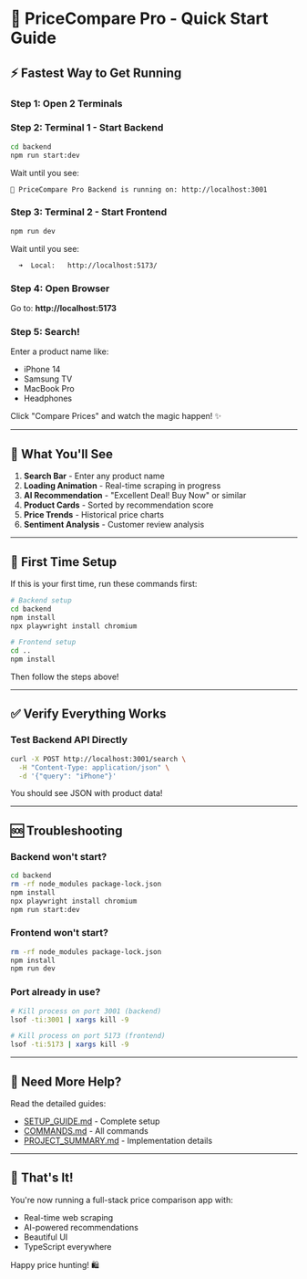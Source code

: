 # 🚀 PriceCompare Pro - Quick Start Guide

## ⚡ Fastest Way to Get Running

### Step 1: Open 2 Terminals

### Step 2: Terminal 1 - Start Backend

```bash
cd backend
npm run start:dev
```

Wait until you see:
```
🚀 PriceCompare Pro Backend is running on: http://localhost:3001
```

### Step 3: Terminal 2 - Start Frontend

```bash
npm run dev
```

Wait until you see:
```
  ➜  Local:   http://localhost:5173/
```

### Step 4: Open Browser

Go to: **http://localhost:5173**

### Step 5: Search!

Enter a product name like:
- iPhone 14
- Samsung TV
- MacBook Pro
- Headphones

Click "Compare Prices" and watch the magic happen! ✨

---

## 🎯 What You'll See

1. **Search Bar** - Enter any product name
2. **Loading Animation** - Real-time scraping in progress
3. **AI Recommendation** - "Excellent Deal! Buy Now" or similar
4. **Product Cards** - Sorted by recommendation score
5. **Price Trends** - Historical price charts
6. **Sentiment Analysis** - Customer review analysis

---

## 🔧 First Time Setup

If this is your first time, run these commands first:

```bash
# Backend setup
cd backend
npm install
npx playwright install chromium

# Frontend setup
cd ..
npm install
```

Then follow the steps above!

---

## ✅ Verify Everything Works

### Test Backend API Directly

```bash
curl -X POST http://localhost:3001/search \
  -H "Content-Type: application/json" \
  -d '{"query": "iPhone"}'
```

You should see JSON with product data!

---

## 🆘 Troubleshooting

### Backend won't start?

```bash
cd backend
rm -rf node_modules package-lock.json
npm install
npx playwright install chromium
npm run start:dev
```

### Frontend won't start?

```bash
rm -rf node_modules package-lock.json
npm install
npm run dev
```

### Port already in use?

```bash
# Kill process on port 3001 (backend)
lsof -ti:3001 | xargs kill -9

# Kill process on port 5173 (frontend)
lsof -ti:5173 | xargs kill -9
```

---

## 📖 Need More Help?

Read the detailed guides:
- [SETUP_GUIDE.md](./SETUP_GUIDE.md) - Complete setup
- [COMMANDS.md](./COMMANDS.md) - All commands
- [PROJECT_SUMMARY.md](./PROJECT_SUMMARY.md) - Implementation details

---

## 🎉 That's It!

You're now running a full-stack price comparison app with:
- Real-time web scraping
- AI-powered recommendations
- Beautiful UI
- TypeScript everywhere

Happy price hunting! 🛍️
